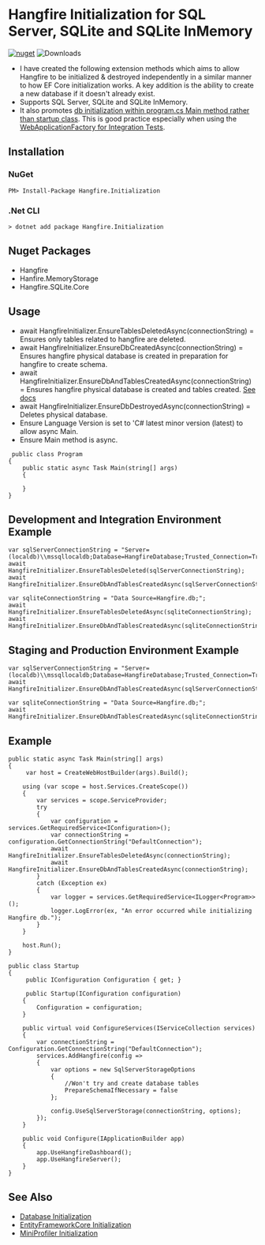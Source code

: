 # Hangfire Initialization for SQL Server, SQLite and SQLite InMemory
[![nuget](https://img.shields.io/nuget/v/Hangfire.Initialization.svg)](https://www.nuget.org/packages/Hangfire.Initialization/) ![Downloads](https://img.shields.io/nuget/dt/Hangfire.Initialization.svg "Downloads")

* I have created the following extension methods which aims to allow Hangfire to be initialized & destroyed independently in a similar manner to how EF Core initialization works. A key addition is the ability to create a new database if it doesn't already exist.
* Supports SQL Server, SQLite and SQLite InMemory.
* It also promotes [db initialization within program.cs Main method rather than startup class](https://docs.microsoft.com/en-us/aspnet/core/data/ef-mvc/intro?view=aspnetcore-2.2). This is good practice especially when using the [WebApplicationFactory for Integration Tests](https://docs.microsoft.com/en-us/aspnet/core/test/integration-tests?view=aspnetcore-2.2).

## Installation

### NuGet
```
PM> Install-Package Hangfire.Initialization
```

### .Net CLI
```
> dotnet add package Hangfire.Initialization
```

## Nuget Packages
* Hangfire
* Hanfire.MemoryStorage
* Hangfire.SQLite.Core

## Usage
* await HangfireInitializer.EnsureTablesDeletedAsync(connectionString) = Ensures only tables related to hangfire are deleted.
* await HangfireInitializer.EnsureDbCreatedAsync(connectionString) = Ensures hangfire physical database is created in preparation for hangfire to create schema.
* await HangfireInitializer.EnsureDbAndTablesCreatedAsync(connectionString) = Ensures hangfire physical database is created and tables created. [See docs](http://docs.hangfire.io/en/latest/configuration/using-sql-server.html)
* await HangfireInitializer.EnsureDbDestroyedAsync(connectionString) = Deletes physical database.
* Ensure Language Version is set to 'C# latest minor version (latest) to allow async Main.
* Ensure Main method is async.
```
 public class Program
{
	public static async Task Main(string[] args)
	{
		
	}
}
```

## Development and Integration Environment Example
```
var sqlServerConnectionString = "Server=(localdb)\\mssqllocaldb;Database=HangfireDatabase;Trusted_Connection=True;MultipleActiveResultSets=true;";
await HangfireInitializer.EnsureTablesDeleted(sqlServerConnectionString);
await HangfireInitializer.EnsureDbAndTablesCreatedAsync(sqlServerConnectionString);

var sqliteConnectionString = "Data Source=Hangfire.db;";
await HangfireInitializer.EnsureTablesDeletedAsync(sqliteConnectionString);
await HangfireInitializer.EnsureDbAndTablesCreatedAsync(sqliteConnectionString);
```

## Staging and Production Environment Example
```
var sqlServerConnectionString = "Server=(localdb)\\mssqllocaldb;Database=HangfireDatabase;Trusted_Connection=True;MultipleActiveResultSets=true;";
await HangfireInitializer.EnsureDbAndTablesCreatedAsync(sqlServerConnectionString);

var sqliteConnectionString = "Data Source=Hangfire.db;";
await HangfireInitializer.EnsureDbAndTablesCreatedAsync(sqliteConnectionString);
```

## Example
```
public static async Task Main(string[] args)
{
     var host = CreateWebHostBuilder(args).Build();

    using (var scope = host.Services.CreateScope())
    {
        var services = scope.ServiceProvider;
        try
        {
            var configuration = services.GetRequiredService<IConfiguration>();
			var connectionString = configuration.GetConnectionString("DefaultConnection");
            await HangfireInitializer.EnsureTablesDeletedAsync(connectionString);
			await HangfireInitializer.EnsureDbAndTablesCreatedAsync(connectionString);
        }
        catch (Exception ex)
        {
            var logger = services.GetRequiredService<ILogger<Program>>();
            logger.LogError(ex, "An error occurred while initializing Hangfire db.");
        }
    }

    host.Run();
}

public class Startup
{
     public IConfiguration Configuration { get; }

	 public Startup(IConfiguration configuration)
	{
		Configuration = configuration;
	}
	
	public virtual void ConfigureServices(IServiceCollection services)
	{
		var connectionString = Configuration.GetConnectionString("DefaultConnection");
		services.AddHangfire(config =>
		{
			var options = new SqlServerStorageOptions
			{
				//Won't try and create database tables
				PrepareSchemaIfNecessary = false
			};

			config.UseSqlServerStorage(connectionString, options);
		});
	}

	public void Configure(IApplicationBuilder app)
	{
		app.UseHangfireDashboard();
		app.UseHangfireServer();
	}
}
```

## See Also
* [Database Initialization](https://github.com/davidikin45/Database.Initialization)
* [EntityFrameworkCore Initialization](https://github.com/davidikin45/EntityFrameworkCore.Initialization)
* [MiniProfiler Initialization](https://github.com/davidikin45/MiniProfilerDb.Initialization)